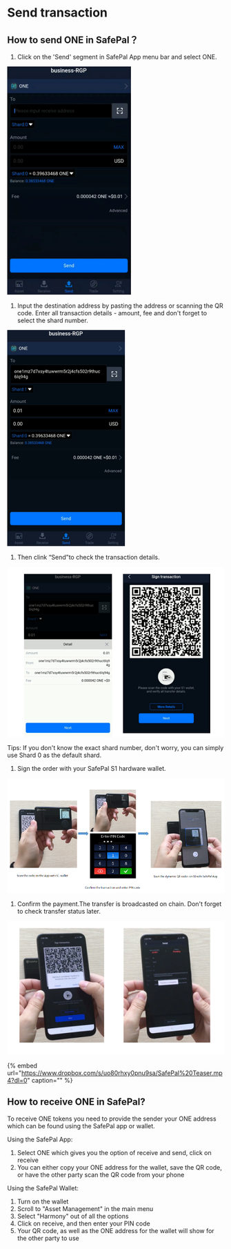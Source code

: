 # Send transaction

## How to send ONE in SafePal？

1. Click on the 'Send' segment in SafePal App menu bar and select ONE.

![](../../../../.gitbook/assets/image%20%28136%29%20%282%29%20%282%29%20%282%29%20%282%29%20%282%29%20%282%29%20%282%29%20%282%29%20%282%29%20%281%29.png)

1. Input the destination address by pasting the address or scanning the QR code. Enter all transaction details - amount, fee and don't forget to select the shard number.

![](../../../../.gitbook/assets/image%20%28156%29.png)

1. Then clink “Send”to check the transaction details.

![](../../../../.gitbook/assets/image%20%2843%29%20%281%29%20%281%29%20%281%29.png)

Tips: If you don't know the exact shard number, don't worry, you can simply use Shard 0 as the default shard.

1. Sign the order with your SafePal S1 hardware wallet.

![](../../../../.gitbook/assets/image%20%2884%29%20%281%29%20%281%29.png)

1. Confirm the payment.The transfer is broadcasted on chain. Don't forget to check transfer status later.

![](../../../../.gitbook/assets/image%20%28103%29%20%282%29%20%282%29%20%282%29%20%282%29%20%282%29%20%282%29%20%282%29%20%282%29%20%282%29%20%281%29%20%281%29.png)

{% embed url="https://www.dropbox.com/s/uo80rhxy0pnu9sa/SafePal%20Teaser.mp4?dl=0" caption="" %}

## How to receive ONE in SafePal?

To receive ONE tokens you need to provide the sender your ONE address which can be found using the SafePal app or wallet.

Using the SafePal App:

1. Select ONE which gives you the option of receive and send, click on receive 
2. You can either copy your ONE address for the wallet, save the QR code, or have the other party scan the QR code from your phone 

Using the SafePal Wallet:

1. Turn on the wallet 
2. Scroll to "Asset Management" in the main menu
3. Select "Harmony" out of all the options 
4. Click on receive, and then enter your PIN code
5. Your QR code, as well as the ONE address for the wallet will show for the other party to use

